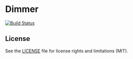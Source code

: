 # Dimmer 
[![Build Status](https://travis-ci.org/AutoScout24/dimmer.svg?branch=master)](https://travis-ci.org/AutoScout24/dimmer)


## License

See the [LICENSE](LICENSE.md) file for license rights and limitations (MIT).
